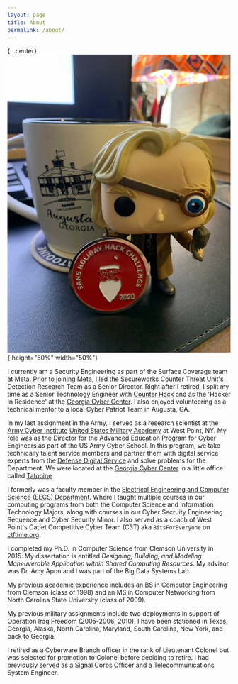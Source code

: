 ```yaml
---
layout: page
title: About
permalink: /about/
---
```


{: .center}
![](/assets/pics/funko-pop.jpg){:height="50%" width="50%"}

I currently am a Security Engineering as part of the Surface Coverage team at [Meta](https://www.meta.com). Prior to joining Meta, I led the [Secureworks](https://www.secureworks.edu) Counter Threat Unit's Detection Research Team as a Senior Director. Right after I retired, I split my time as a Senior Technology Engineer with [Counter Hack](https://www.counterhack.com) and as the 'Hacker In Residence' at the [Georgia Cyber Center](https://www.gacybercenter.org). I also enjoyed volunteering as a technical mentor to a local Cyber Patriot Team in Augusta, GA.

In my last assignment in the Army, I served as a research scientist at the [Army Cyber Institute](https://cyber.army.mil) [United States Military Academy](http://www.westpoint.edu) at West Point, NY. My role was as the Director for the Advanced Education Program for Cyber Engineers as part of the US Army Cyber School. In this program, we take technically talent service members and partner them with digital service experts from the [Defense Digital Service](http://www.dds.mil) and solve problems for the Department. We were located at the [Georgia Cyber Center](http://cybercenter.georgia.gov) in a little office called [Tatooine](https://magazines.augusta.edu/2019/07/29/at-a-place-called-tatooine/)

I formerly was a faculty member in the [Electrical Engineering and Computer Science (EECS) Department](https://www.westpoint.edu/academics/departments/electrical-engineering-and-computer-science). Where I taught multiple courses in our computing programs from both the Computer Science and Information Technology Majors, along with courses in our Cyber Secruity Engineering Sequence and Cyber Security Minor. I also served as a coach of West Point's Cadet Competitive Cyber Team (C3T) aka `BitsForEveryone` on [ctftime.org](http://www.ctftime.org/).

I completed my Ph.D. in Computer Science from Clemson University in 2015. My dissertation is entitled _Designing, Building, and Modeling Maneuverable Application within Shared Computing Resources_. My advisor was Dr. Amy Apon and I was part of the Big Data Systems Lab. 

My previous academic experience includes an BS in Computer Engineering from Clemson (class of 1998) and an MS in Computer Networking from North Carolina State University (class of 2009). 

My previous military assignments include two deployments in support of Operation Iraq Freedom (2005-2006, 2010). I have been stationed in Texas, Georgia, Alaska, North Carolina, Maryland, South Carolina, New York, and back to Georgia.

I retired as a Cyberware Branch officer in the rank of Lieutenant Colonel but was selected for promotion to Colonel before deciding to retire. I had previously served as a Signal Corps Officer and a Telecommunications System Engineer.
